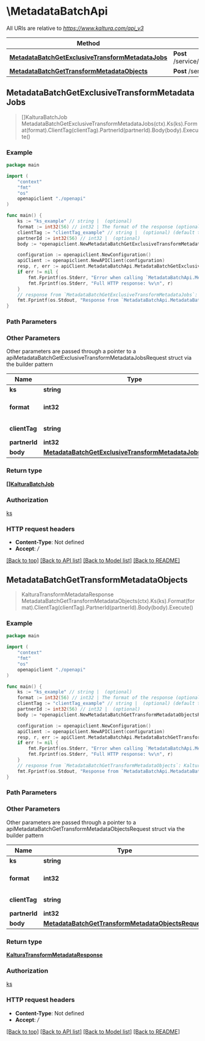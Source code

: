 # \MetadataBatchApi

All URIs are relative to *https://www.kaltura.com/api_v3*

Method | HTTP request | Description
------------- | ------------- | -------------
[**MetadataBatchGetExclusiveTransformMetadataJobs**](MetadataBatchApi.md#MetadataBatchGetExclusiveTransformMetadataJobs) | **Post** /service/metadata_metadatabatch/action/getExclusiveTransformMetadataJobs | 
[**MetadataBatchGetTransformMetadataObjects**](MetadataBatchApi.md#MetadataBatchGetTransformMetadataObjects) | **Post** /service/metadata_metadatabatch/action/getTransformMetadataObjects | 



## MetadataBatchGetExclusiveTransformMetadataJobs

> []KalturaBatchJob MetadataBatchGetExclusiveTransformMetadataJobs(ctx).Ks(ks).Format(format).ClientTag(clientTag).PartnerId(partnerId).Body(body).Execute()





### Example

```go
package main

import (
    "context"
    "fmt"
    "os"
    openapiclient "./openapi"
)

func main() {
    ks := "ks_example" // string |  (optional)
    format := int32(56) // int32 | The format of the response (optional)
    clientTag := "clientTag_example" // string |  (optional) (default to "devkcom")
    partnerId := int32(56) // int32 |  (optional)
    body := *openapiclient.NewMetadataBatchGetExclusiveTransformMetadataJobsRequest(*openapiclient.NewKalturaExclusiveLockKey(), int32(123), int32(123)) // MetadataBatchGetExclusiveTransformMetadataJobsRequest |  (optional)

    configuration := openapiclient.NewConfiguration()
    apiClient := openapiclient.NewAPIClient(configuration)
    resp, r, err := apiClient.MetadataBatchApi.MetadataBatchGetExclusiveTransformMetadataJobs(context.Background()).Ks(ks).Format(format).ClientTag(clientTag).PartnerId(partnerId).Body(body).Execute()
    if err != nil {
        fmt.Fprintf(os.Stderr, "Error when calling `MetadataBatchApi.MetadataBatchGetExclusiveTransformMetadataJobs``: %v\n", err)
        fmt.Fprintf(os.Stderr, "Full HTTP response: %v\n", r)
    }
    // response from `MetadataBatchGetExclusiveTransformMetadataJobs`: []KalturaBatchJob
    fmt.Fprintf(os.Stdout, "Response from `MetadataBatchApi.MetadataBatchGetExclusiveTransformMetadataJobs`: %v\n", resp)
}
```

### Path Parameters



### Other Parameters

Other parameters are passed through a pointer to a apiMetadataBatchGetExclusiveTransformMetadataJobsRequest struct via the builder pattern


Name | Type | Description  | Notes
------------- | ------------- | ------------- | -------------
 **ks** | **string** |  | 
 **format** | **int32** | The format of the response | 
 **clientTag** | **string** |  | [default to &quot;devkcom&quot;]
 **partnerId** | **int32** |  | 
 **body** | [**MetadataBatchGetExclusiveTransformMetadataJobsRequest**](MetadataBatchGetExclusiveTransformMetadataJobsRequest.md) |  | 

### Return type

[**[]KalturaBatchJob**](KalturaBatchJob.md)

### Authorization

[ks](../README.md#ks)

### HTTP request headers

- **Content-Type**: Not defined
- **Accept**: */*

[[Back to top]](#) [[Back to API list]](../README.md#documentation-for-api-endpoints)
[[Back to Model list]](../README.md#documentation-for-models)
[[Back to README]](../README.md)


## MetadataBatchGetTransformMetadataObjects

> KalturaTransformMetadataResponse MetadataBatchGetTransformMetadataObjects(ctx).Ks(ks).Format(format).ClientTag(clientTag).PartnerId(partnerId).Body(body).Execute()





### Example

```go
package main

import (
    "context"
    "fmt"
    "os"
    openapiclient "./openapi"
)

func main() {
    ks := "ks_example" // string |  (optional)
    format := int32(56) // int32 | The format of the response (optional)
    clientTag := "clientTag_example" // string |  (optional) (default to "devkcom")
    partnerId := int32(56) // int32 |  (optional)
    body := *openapiclient.NewMetadataBatchGetTransformMetadataObjectsRequest(int32(123), int32(123), int32(123)) // MetadataBatchGetTransformMetadataObjectsRequest |  (optional)

    configuration := openapiclient.NewConfiguration()
    apiClient := openapiclient.NewAPIClient(configuration)
    resp, r, err := apiClient.MetadataBatchApi.MetadataBatchGetTransformMetadataObjects(context.Background()).Ks(ks).Format(format).ClientTag(clientTag).PartnerId(partnerId).Body(body).Execute()
    if err != nil {
        fmt.Fprintf(os.Stderr, "Error when calling `MetadataBatchApi.MetadataBatchGetTransformMetadataObjects``: %v\n", err)
        fmt.Fprintf(os.Stderr, "Full HTTP response: %v\n", r)
    }
    // response from `MetadataBatchGetTransformMetadataObjects`: KalturaTransformMetadataResponse
    fmt.Fprintf(os.Stdout, "Response from `MetadataBatchApi.MetadataBatchGetTransformMetadataObjects`: %v\n", resp)
}
```

### Path Parameters



### Other Parameters

Other parameters are passed through a pointer to a apiMetadataBatchGetTransformMetadataObjectsRequest struct via the builder pattern


Name | Type | Description  | Notes
------------- | ------------- | ------------- | -------------
 **ks** | **string** |  | 
 **format** | **int32** | The format of the response | 
 **clientTag** | **string** |  | [default to &quot;devkcom&quot;]
 **partnerId** | **int32** |  | 
 **body** | [**MetadataBatchGetTransformMetadataObjectsRequest**](MetadataBatchGetTransformMetadataObjectsRequest.md) |  | 

### Return type

[**KalturaTransformMetadataResponse**](KalturaTransformMetadataResponse.md)

### Authorization

[ks](../README.md#ks)

### HTTP request headers

- **Content-Type**: Not defined
- **Accept**: */*

[[Back to top]](#) [[Back to API list]](../README.md#documentation-for-api-endpoints)
[[Back to Model list]](../README.md#documentation-for-models)
[[Back to README]](../README.md)

